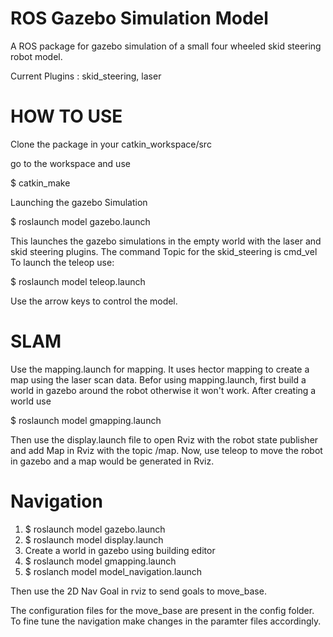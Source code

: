 # ROS Gazebo Simulation Model

A ROS package for gazebo simulation of a small four wheeled skid steering robot model.

Current Plugins : skid_steering, laser

# HOW TO USE

Clone the package in your catkin_workspace/src

go to the workspace and use

$ catkin_make

Launching the gazebo Simulation

$ roslaunch model gazebo.launch

This launches the gazebo simulations in the empty world with the laser and skid steering plugins.
The command Topic for the skid_steering is cmd_vel
To launch the teleop use:

$ roslaunch model teleop.launch

Use the arrow keys to control the model.

# SLAM

Use the mapping.launch for mapping. It uses hector mapping to create a map using the laser scan data.
Befor using mapping.launch, first build a world in gazebo around the robot otherwise it won't work.
After creating a world use
 
$ roslaunch model gmapping.launch

Then use the display.launch file to open Rviz with the robot state publisher and add Map in Rviz with the topic /map.
Now, use teleop to move the robot in gazebo and a map would be generated in Rviz.

# Navigation

1) $ roslaunch model gazebo.launch
2) $ roslaunch model display.launch
3) Create a world in gazebo using building editor
4) $ roslaunch model gmapping.launch
5) $ roslanch model model_navigation.launch

Then use the 2D Nav Goal in rviz to send goals to move_base.

The configuration files for the move_base are present in the config folder. To fine tune the navigation make changes in the paramter files accordingly.
  
